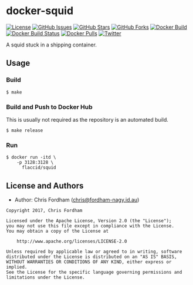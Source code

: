 # docker-squid

[![License][badge-license]][apache2]
[![GitHub Issues][badge-gh-issues]][gh-issues]
[![GitHub Stars][badge-gh-stars]][gh-stars]
[![GitHub Forks][badge-gh-forks]][gh-forks]
[![Docker Build][badge-docker-build]][docker-builds]
[![Docker Build Status][badge-docker-build-status]][docker-builds]
[![Docker Pulls][badge-docker-pulls]][docker-hub]
[![Twitter][badge-twitter]][tweet]

A squid stuck in a shipping container.

## Usage

### Build

    $ make

### Build and Push to Docker Hub

This is usually not required as the repository is an automated build.

    $ make release

### Run

    $ docker run -itd \
        -p 3128:3128 \
          flaccid/squid

License and Authors
-------------------
- Author: Chris Fordham (<chris@fordham-nagy.id.au>)

```text
Copyright 2017, Chris Fordham

Licensed under the Apache License, Version 2.0 (the "License");
you may not use this file except in compliance with the License.
You may obtain a copy of the License at

    http://www.apache.org/licenses/LICENSE-2.0

Unless required by applicable law or agreed to in writing, software
distributed under the License is distributed on an "AS IS" BASIS,
WITHOUT WARRANTIES OR CONDITIONS OF ANY KIND, either express or implied.
See the License for the specific language governing permissions and
limitations under the License.
```

[badge-license]: https://img.shields.io/badge/license-Apache%202-blue.svg
[badge-gh-issues]: https://img.shields.io/github/issues/flaccid/docker-squid.svg
[badge-gh-forks]: https://img.shields.io/github/forks/flaccid/docker-squid.svg
[badge-gh-stars]: https://img.shields.io/github/stars/flaccid/docker-squid.svg
[badge-docker-build]: https://img.shields.io/docker/automated/flaccid/squid.svg
[badge-docker-build-status]: https://img.shields.io/docker/build/flaccid/squid.svg
[badge-docker-pulls]: https://img.shields.io/docker/pulls/flaccid/squid.svg
[badge-twitter]: https://img.shields.io/twitter/url/https/github.com/flaccid/docker-squid.svg?style=social
[gh-issues]: https://github.com/flaccid/docker-squid/issues
[gh-stars]: https://github.com/flaccid/docker-squid/stargazers
[gh-forks]: https://github.com/flaccid/docker-squid/network
[docker-builds]: https://hub.docker.com/r/flaccid/squid/builds/
[docker-hub]: https://registry.hub.docker.com/u/flaccid/squid/
[apache2]: https://www.apache.org/licenses/LICENSE-2.0
[tweet]: https://twitter.com/intent/tweet?text=check%20out%20https://goo.gl/KS5vis&url=%5Bobject%20Object%5D
